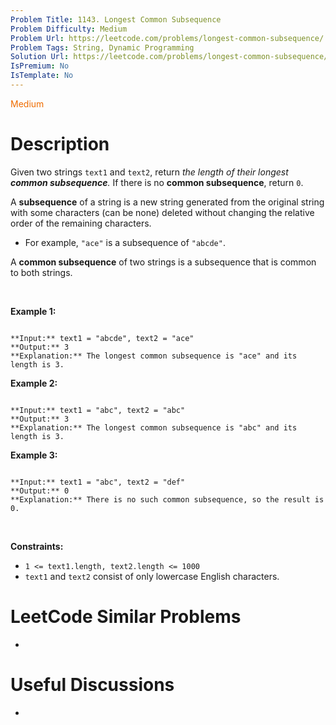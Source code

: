 ```yaml
---
Problem Title: 1143. Longest Common Subsequence
Problem Difficulty: Medium
Problem Url: https://leetcode.com/problems/longest-common-subsequence/
Problem Tags: String, Dynamic Programming
Solution Url: https://leetcode.com/problems/longest-common-subsequence/solution/
IsPremium: No
IsTemplate: No
---
```


<span style="color: rgb(239, 108, 0);">Medium</span>

# Description

Given two strings `text1` and `text2`, return *the length of their longest **common subsequence**.* If there is no **common subsequence**, return `0`.


A **subsequence** of a string is a new string generated from the original string with some characters (can be none) deleted without changing the relative order of the remaining characters.


* For example, `"ace"` is a subsequence of `"abcde"`.


A **common subsequence** of two strings is a subsequence that is common to both strings.


 


**Example 1:**



```

**Input:** text1 = "abcde", text2 = "ace" 
**Output:** 3  
**Explanation:** The longest common subsequence is "ace" and its length is 3.

```

**Example 2:**



```

**Input:** text1 = "abc", text2 = "abc"
**Output:** 3
**Explanation:** The longest common subsequence is "abc" and its length is 3.

```

**Example 3:**



```

**Input:** text1 = "abc", text2 = "def"
**Output:** 0
**Explanation:** There is no such common subsequence, so the result is 0.

```

 


**Constraints:**


* `1 <= text1.length, text2.length <= 1000`
* `text1` and `text2` consist of only lowercase English characters.




# LeetCode Similar Problems

- []()

# Useful Discussions

- []()
